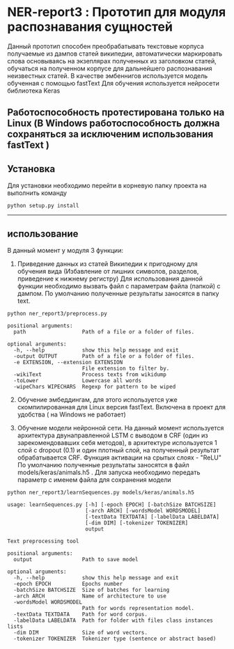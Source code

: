 # NER-report3 : Прототип для модуля распознавания сущностей

Данный прототип способен преобрабатывать текстовые корпуса получаемые из дампов статей википедии, автоматически маркировать слова основываясь на экзеплярах полученных из заголовком статей, обучаться на полученном корпусе для дальнейшего распознавания неизвестных статей.
В качестве эмбеннигов используется модель обученная с помощью fastText
Для обучения используется нейросети библиотека Keras

Работоспособность протестирована только на Linux (В Windows работоспособность должна сохраняться за исключеним использования fastText )
---
## Установка

Для установки необходимо перейти в корневую папку проекта на выполнить команду 

```shell
python setup.py install
```

---
## использование

В данный момент у модуля 3 функции: 

1. Приведение данных из статей Википедии к пригодному для обучения вида (Избавление от лишних символов, разделов, приведение к нижнему регистру)
Для использования данной функции необходимо вызвать файл с параметрам файла (папкой) с дампом. По умолчанию полученные результаты заносятся в папку text.

```shell
python ner_report3/preprocess.py 
```
```shell
positional arguments:
  path                  Path of a file or a folder of files.

optional arguments:
  -h, --help            show this help message and exit
  -output OUTPUT        Path of a file or a folder of files.
  -e EXTENSION, --extension EXTENSION
                        File extension to filter by.
  -wikiText             Process texts from wikidump
  -toLower              Lowercase all words
  -wipeChars WIPECHARS  Regexp for pattern to be wiped
```

2. Обучение эмбеддингам, для этого используется уже скомпилированная для Linux версия fastText. Включена в проект для удобства ( на Windows  не работает)


3. Обучение модели нейронной сети. На данный момент используется архитектура двунаправленной LSTM с выводом в CRF (один из зарекомендовавших себя методов), в архитектуре используется 1 слой с dropout (0.1) и один плотный слой, на полученный результат обрабатывается CRF. Функция активации на срытых слоях - "ReLU" По умолчанию полученные результаты заносятся в файл models/keras/animals.h5 .
Для запуска необходимо передать параметр с именем файла для сохранения модели 
```shell
python ner_report3/learnSequences.py models/keras/animals.h5
```
```shell
usage: learnSequences.py [-h] [-epoch EPOCH] [-batchSize BATCHSIZE]
                         [-arch ARCH] [-wordsModel WORDSMODEL]
                         [-textData TEXTDATA] [-labelData LABELDATA]
                         [-dim DIM] [-tokenizer TOKENIZER]
                         output

Text preprocessing tool

positional arguments:
  output                Path to save model

optional arguments:
  -h, --help            show this help message and exit
  -epoch EPOCH          Epochs number
  -batchSize BATCHSIZE  Size of batches for learning
  -arch ARCH            Name of architecture to use
  -wordsModel WORDSMODEL
                        Path for words representation model.
  -textData TEXTDATA    Path for word corpus.
  -labelData LABELDATA  Path for folder with files class instances lists
  -dim DIM              Size of word vectors.
  -tokenizer TOKENIZER  Tokenizer type (sentence or abstract based)
```
